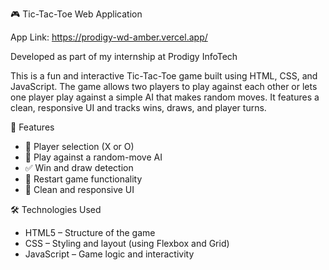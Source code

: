 🎮 Tic-Tac-Toe Web Application

App Link: https://prodigy-wd-amber.vercel.app/

Developed as part of my internship at Prodigy InfoTech

This is a fun and interactive Tic-Tac-Toe game built using HTML, CSS, and JavaScript. The game allows two players to play against each other or lets one player play against a simple AI that makes random moves. It features a clean, responsive UI and tracks wins, draws, and player turns.

🚀 Features

- 👤 Player selection (X or O)
- 🧠 Play against a random-move AI
- ✅ Win and draw detection
- 🔄 Restart game functionality
- 🎨 Clean and responsive UI

🛠️ Technologies Used

- HTML5 – Structure of the game
- CSS – Styling and layout (using Flexbox and Grid)
- JavaScript – Game logic and interactivity
